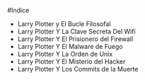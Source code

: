 #Indice 

* Larry Plotter y El Bucle Filosofal
* Larry Plotter Y La Clave Secreta Del Wifi
* Larry Plotter Y El Prisionero del Firewall
* Larry Plotter Y El Malware de Fuego
* Larry Plotter Y La Orden de Unix
* Larry Plotter Y El Misterio del Hacker
* Larry Plotter Y Los Commits de la Muerte